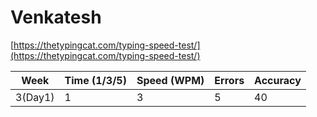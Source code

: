 # Venkatesh

[https://thetypingcat.com/typing-speed-test/](https://thetypingcat.com/typing-speed-test/)


|  Week  |  Time (1/3/5)  |  Speed (WPM)  |  Errors  |  Accuracy  |  
|  ----  |  ------------  |  ------------ | -------- | ---------- |
| 3(Day1)|    1| 3 | 5    |  40 | 38 | 36 | 30|67|68 |  89|91|91| |
